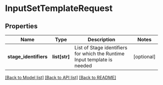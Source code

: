 # InputSetTemplateRequest

## Properties
Name | Type | Description | Notes
------------ | ------------- | ------------- | -------------
**stage_identifiers** | **list[str]** | List of Stage identifiers for which the Runtime Input template is needed | [optional] 

[[Back to Model list]](../README.md#documentation-for-models) [[Back to API list]](../README.md#documentation-for-api-endpoints) [[Back to README]](../README.md)

